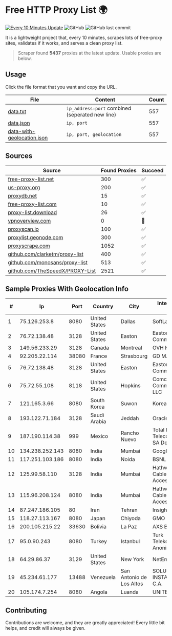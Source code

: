 
# Free HTTP Proxy List 🌍

[![Every 10 Minutes Update](https://github.com/mertguvencli/http-proxy-list/actions/workflows/main.yml/badge.svg?branch=main)](https://github.com/mertguvencli/http-proxy-list/actions/workflows/main.yml)
![GitHub](https://img.shields.io/github/license/mertguvencli/http-proxy-list)
![GitHub last commit](https://img.shields.io/github/last-commit/mertguvencli/http-proxy-list)

It is a lightweight project that, every 10 minutes, scrapes lots of free-proxy sites, validates if it works, and serves a clean proxy list.


> Scraper found **5437** proxies at the latest update. Usable proxies are below.

## Usage

Click the file format that you want and copy the URL.


|File|Content|Count|
|----|-------|-----|
|[data.txt](https://raw.githubusercontent.com/mertguvencli/http-proxy-list/main/proxy-list/data.txt)|`ip_address:port` combined (seperated new line)|557|
|[data.json](https://raw.githubusercontent.com/mertguvencli/http-proxy-list/main/proxy-list/data.json)|`ip, port`|557|
|[data-with-geolocation.json](https://raw.githubusercontent.com/mertguvencli/http-proxy-list/main/proxy-list/data-with-geolocation.json)|`ip, port, geolocation`|557|

## Sources

|Source|Found Proxies|Succeed|
|------|-------------|-------|
|[free-proxy-list.net](https://free-proxy-list.net)|300|✅|
|[us-proxy.org](https://www.us-proxy.org)|200|✅|
|[proxydb.net](http://proxydb.net)|15|✅|
|[free-proxy-list.com](https://free-proxy-list.com/?page=&port=&type%5B%5D=http&type%5B%5D=https&up_time=0&search=Search)|10|✅|
|[proxy-list.download](https://www.proxy-list.download/HTTP)|26|✅|
|[vpnoverview.com](https://vpnoverview.com/privacy/anonymous-browsing/free-proxy-servers)|0|🚫|
|[proxyscan.io](https://www.proxyscan.io)|100|✅|
|[proxylist.geonode.com](https://proxylist.geonode.com/api/proxy-list?limit=300&page=1&sort_by=lastChecked&sort_type=desc&protocols=http,https)|300|✅|
|[proxyscrape.com](https://api.proxyscrape.com/v2/?request=displayproxies&protocol=http&timeout=10000&country=all&ssl=all&anonymity=all)|1052|✅|
|[github.com/clarketm/proxy-list](https://raw.githubusercontent.com/clarketm/proxy-list/master/proxy-list-raw.txt)|400|✅|
|[github.com/monosans/proxy-list](https://raw.githubusercontent.com/monosans/proxy-list/main/proxies/http.txt)|513|✅|
|[github.com/TheSpeedX/PROXY-List](https://raw.githubusercontent.com/TheSpeedX/PROXY-List/master/http.txt)|2521|✅|


## Sample Proxies With Geolocation Info

|#|Ip|Port|Country|City|Internet Service Provider|
|-|--|----|-------|----|-------------------------|
|1|75.126.253.8|8080|United States|Dallas|SoftLayer|
|2|76.72.138.48|3128|United States|Easton|Easton Utilities Commission|
|3|149.56.233.29|3128|Canada|Montreal|OVH Hosting|
|4|92.205.22.114|38080|France|Strasbourg|GD MASS Network|
|5|76.72.138.48|3128|United States|Easton|Easton Utilities Commission|
|6|75.72.55.108|8118|United States|Hopkins|Comcast Cable Communications, LLC|
|7|121.165.3.66|8080|South Korea|Suwon|Korea Telecom|
|8|193.122.71.184|3128|Saudi Arabia|Jeddah|Oracle Corporation|
|9|187.190.114.38|999|Mexico|Rancho Nuevo|Total Play Telecomunicaciones SA De CV|
|10|134.238.252.143|8080|India|Mumbai|Google LLC|
|11|117.251.103.186|8080|India|Noida|BSNL Internet|
|12|125.99.58.110|3128|India|Mumbai|Hathway IP over Cable Internet Access|
|13|115.96.208.124|8080|India|Mumbai|Hathway IP over Cable Internet Access|
|14|87.247.186.105|80|Iran|Tehran|Insightometrics B.V.|
|15|118.27.113.167|8080|Japan|Chiyoda|GMO Internet, Inc.|
|16|200.105.215.22|33630|Bolivia|La Paz|AXS Bolivia S. A.|
|17|95.0.90.243|8080|Turkey|Istanbul|Turk Telekomunikasyon Anonim Sirketi|
|18|64.29.86.37|3129|United States|New York|NetEnterprise Inc.|
|19|45.234.61.177|13488|Venezuela|San Antonio de Los Altos|SOLUCIONES INSTALRED CH&C C.A.|
|20|105.174.7.254|8080|Angola|Luanda|UNITEL SA|



## Contributing

Contributions are welcome, and they are greatly appreciated! Every
little bit helps, and credit will always be given.

